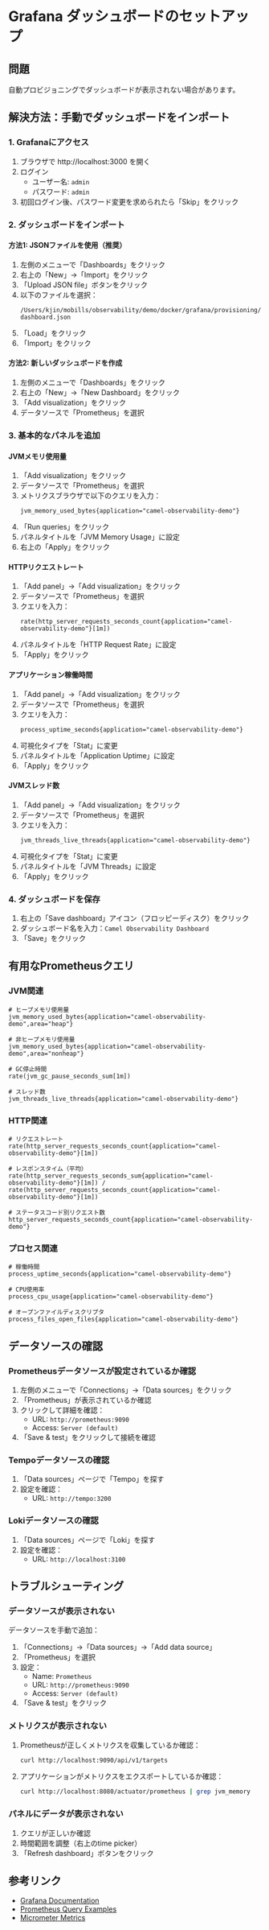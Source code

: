 # Grafana ダッシュボードのセットアップ

## 問題

自動プロビジョニングでダッシュボードが表示されない場合があります。

## 解決方法：手動でダッシュボードをインポート

### 1. Grafanaにアクセス

1. ブラウザで http://localhost:3000 を開く
2. ログイン
   - ユーザー名: `admin`
   - パスワード: `admin`
3. 初回ログイン後、パスワード変更を求められたら「Skip」をクリック

### 2. ダッシュボードをインポート

#### 方法1: JSONファイルを使用（推奨）

1. 左側のメニューで「Dashboards」をクリック
2. 右上の「New」→「Import」をクリック
3. 「Upload JSON file」ボタンをクリック
4. 以下のファイルを選択：
   ```
   /Users/kjin/mobills/observability/demo/docker/grafana/provisioning/dashboards/camel-dashboard.json
   ```
5. 「Load」をクリック
6. 「Import」をクリック

#### 方法2: 新しいダッシュボードを作成

1. 左側のメニューで「Dashboards」をクリック
2. 右上の「New」→「New Dashboard」をクリック
3. 「Add visualization」をクリック
4. データソースで「Prometheus」を選択

### 3. 基本的なパネルを追加

#### JVMメモリ使用量

1. 「Add visualization」をクリック
2. データソースで「Prometheus」を選択
3. メトリクスブラウザで以下のクエリを入力：
   ```
   jvm_memory_used_bytes{application="camel-observability-demo"}
   ```
4. 「Run queries」をクリック
5. パネルタイトルを「JVM Memory Usage」に設定
6. 右上の「Apply」をクリック

#### HTTPリクエストレート

1. 「Add panel」→「Add visualization」をクリック
2. データソースで「Prometheus」を選択
3. クエリを入力：
   ```
   rate(http_server_requests_seconds_count{application="camel-observability-demo"}[1m])
   ```
4. パネルタイトルを「HTTP Request Rate」に設定
5. 「Apply」をクリック

#### アプリケーション稼働時間

1. 「Add panel」→「Add visualization」をクリック
2. データソースで「Prometheus」を選択
3. クエリを入力：
   ```
   process_uptime_seconds{application="camel-observability-demo"}
   ```
4. 可視化タイプを「Stat」に変更
5. パネルタイトルを「Application Uptime」に設定
6. 「Apply」をクリック

#### JVMスレッド数

1. 「Add panel」→「Add visualization」をクリック
2. データソースで「Prometheus」を選択
3. クエリを入力：
   ```
   jvm_threads_live_threads{application="camel-observability-demo"}
   ```
4. 可視化タイプを「Stat」に変更
5. パネルタイトルを「JVM Threads」に設定
6. 「Apply」をクリック

### 4. ダッシュボードを保存

1. 右上の「Save dashboard」アイコン（フロッピーディスク）をクリック
2. ダッシュボード名を入力：`Camel Observability Dashboard`
3. 「Save」をクリック

## 有用なPrometheusクエリ

### JVM関連
```promql
# ヒープメモリ使用量
jvm_memory_used_bytes{application="camel-observability-demo",area="heap"}

# 非ヒープメモリ使用量
jvm_memory_used_bytes{application="camel-observability-demo",area="nonheap"}

# GC停止時間
rate(jvm_gc_pause_seconds_sum[1m])

# スレッド数
jvm_threads_live_threads{application="camel-observability-demo"}
```

### HTTP関連
```promql
# リクエストレート
rate(http_server_requests_seconds_count{application="camel-observability-demo"}[1m])

# レスポンスタイム（平均）
rate(http_server_requests_seconds_sum{application="camel-observability-demo"}[1m]) / 
rate(http_server_requests_seconds_count{application="camel-observability-demo"}[1m])

# ステータスコード別リクエスト数
http_server_requests_seconds_count{application="camel-observability-demo"}
```

### プロセス関連
```promql
# 稼働時間
process_uptime_seconds{application="camel-observability-demo"}

# CPU使用率
process_cpu_usage{application="camel-observability-demo"}

# オープンファイルディスクリプタ
process_files_open_files{application="camel-observability-demo"}
```

## データソースの確認

### Prometheusデータソースが設定されているか確認

1. 左側のメニューで「Connections」→「Data sources」をクリック
2. 「Prometheus」が表示されているか確認
3. クリックして詳細を確認：
   - URL: `http://prometheus:9090`
   - Access: `Server (default)`
4. 「Save & test」をクリックして接続を確認

### Tempoデータソースの確認

1. 「Data sources」ページで「Tempo」を探す
2. 設定を確認：
   - URL: `http://tempo:3200`

### Lokiデータソースの確認

1. 「Data sources」ページで「Loki」を探す
2. 設定を確認：
   - URL: `http://localhost:3100`

## トラブルシューティング

### データソースが表示されない

データソースを手動で追加：

1. 「Connections」→「Data sources」→「Add data source」
2. 「Prometheus」を選択
3. 設定：
   - Name: `Prometheus`
   - URL: `http://prometheus:9090`
   - Access: `Server (default)`
4. 「Save & test」をクリック

### メトリクスが表示されない

1. Prometheusが正しくメトリクスを収集しているか確認：
   ```bash
   curl http://localhost:9090/api/v1/targets
   ```

2. アプリケーションがメトリクスをエクスポートしているか確認：
   ```bash
   curl http://localhost:8080/actuator/prometheus | grep jvm_memory
   ```

### パネルにデータが表示されない

1. クエリが正しいか確認
2. 時間範囲を調整（右上のtime picker）
3. 「Refresh dashboard」ボタンをクリック

## 参考リンク

- [Grafana Documentation](https://grafana.com/docs/grafana/latest/)
- [Prometheus Query Examples](https://prometheus.io/docs/prometheus/latest/querying/examples/)
- [Micrometer Metrics](https://micrometer.io/docs/concepts)


